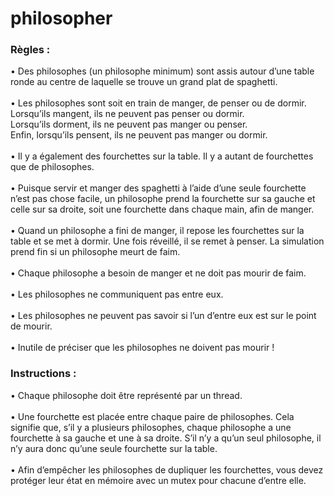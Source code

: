 # philosopher


### Règles :

• Des philosophes (un philosophe minimum) sont assis autour d’une table ronde au
centre de laquelle se trouve un grand plat de spaghetti.\
\
• Les philosophes sont soit en train de manger, de penser ou de dormir.\
    Lorsqu’ils mangent, ils ne peuvent pas penser ou dormir.\
    Lorsqu’ils dorment, ils ne peuvent pas manger ou penser.\
Enfin, lorsqu’ils pensent, ils ne peuvent pas manger ou dormir.\
\
• Il y a également des fourchettes sur la table. Il y a autant de fourchettes que
de philosophes.\
\
• Puisque servir et manger des spaghetti à l’aide d’une seule fourchette n’est pas
chose facile, un philosophe prend la fourchette sur sa gauche et celle sur sa droite,
soit une fourchette dans chaque main, afin de manger.\
\
• Quand un philosophe a fini de manger, il repose les fourchettes sur la table et se
met à dormir. Une fois réveillé, il se remet à penser. La simulation prend fin si un
philosophe meurt de faim.\
\
• Chaque philosophe a besoin de manger et ne doit pas mourir de faim.\
\
• Les philosophes ne communiquent pas entre eux.\
\
• Les philosophes ne peuvent pas savoir si l’un d’entre eux est sur le point de mourir.\
\
• Inutile de préciser que les philosophes ne doivent pas mourir !


### Instructions :
• Chaque philosophe doit être représenté par un thread.\
\
• Une fourchette est placée entre chaque paire de philosophes. Cela signifie que, s’il
y a plusieurs philosophes, chaque philosophe a une fourchette à sa gauche et une à
sa droite. S’il n’y a qu’un seul philosophe, il n’y aura donc qu’une seule fourchette
sur la table.\
\
• Afin d’empêcher les philosophes de dupliquer les fourchettes, vous devez protéger
leur état en mémoire avec un mutex pour chacune d’entre elle.

